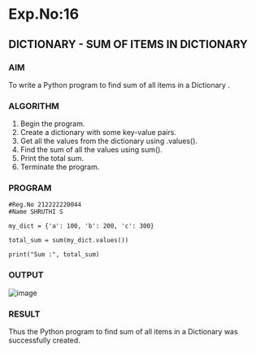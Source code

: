 # Exp.No:16  
## DICTIONARY - SUM OF ITEMS IN DICTIONARY

### AIM 

To write a Python program to find sum of all items in a Dictionary .

### ALGORITHM

1. Begin the program.  
2. Create a dictionary with some key-value pairs.
3. Get all the values from the dictionary using .values().
4. Find the sum of all the values using sum().
5. Print the total sum.  
6. Terminate the program.

### PROGRAM

```
#Reg.No 212222220044
#Name SHRUTHI S

my_dict = {'a': 100, 'b': 200, 'c': 300}

total_sum = sum(my_dict.values())

print("Sum :", total_sum)

```

### OUTPUT

![image](https://github.com/user-attachments/assets/2eb36a84-118c-4cb4-b3fb-9e7bc32d004d)

### RESULT

Thus the Python program to find sum of all items in a Dictionary was successfully created.
